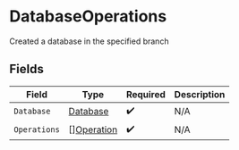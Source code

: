 # DatabaseOperations

Created a database in the specified branch


## Fields

| Field                                           | Type                                            | Required                                        | Description                                     |
| ----------------------------------------------- | ----------------------------------------------- | ----------------------------------------------- | ----------------------------------------------- |
| `Database`                                      | [Database](../../models/shared/database.md)     | :heavy_check_mark:                              | N/A                                             |
| `Operations`                                    | [][Operation](../../models/shared/operation.md) | :heavy_check_mark:                              | N/A                                             |